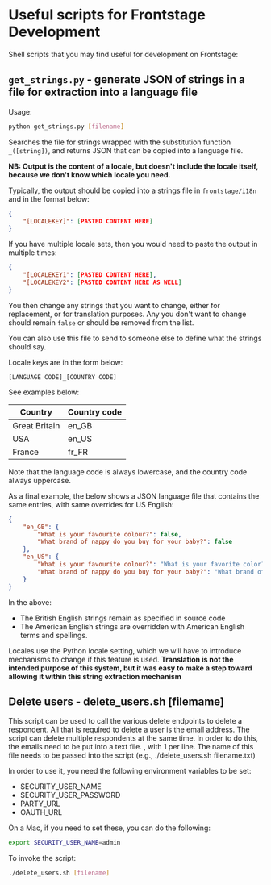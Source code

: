 # Useful scripts for Frontstage Development

Shell scripts that you may find useful for development on Frontstage:

## `get_strings.py` - generate JSON of strings in a file for extraction into a language file

Usage:

```bash
python get_strings.py [filename]
```

Searches the file for strings wrapped with the substitution function `_([string])`, and returns JSON that can be copied into a language file.

**NB: Output is the content of a locale, but doesn't include the locale itself, because we don't know which locale you need.**

Typically, the output should be copied into a strings file in `frontstage/i18n` and in the format below:

```json
{
    "[LOCALEKEY]": [PASTED CONTENT HERE]
}
```

If you have multiple locale sets, then you would need to paste the output in multiple times:

```json
{
    "[LOCALEKEY1": [PASTED CONTENT HERE],
    "[LOCALEKEY2": [PASTED CONTENT HERE AS WELL]
}
```

You then change any strings that you want to change, either for replacement, or for translation purposes.  Any you don't want to change should remain `false` or should be removed from the list.

You can also use this file to send to someone else to define what the strings should say.

Locale keys are in the form below:

`[LANGUAGE CODE]_[COUNTRY CODE]`

See examples below:

| Country         | Country code |
|-----------------|--------------|
| Great Britain   | en_GB        |
| USA             | en_US        |
| France          | fr_FR        |

Note that the language code is always lowercase, and the country code always uppercase.

As a final example, the below shows a JSON language file that contains the same entries, with same overrides for US English:

```json
{
    "en_GB": {
        "What is your favourite colour?": false,
        "What brand of nappy do you buy for your baby?": false
    },
    "en_US": {
        "What is your favourite colour?": "What is your favorite color?",
        "What brand of nappy do you buy for your baby?": "What brand of diaper do you buy for your baby?"
    }
}
```

In the above:

* The British English strings remain as specified in source code
* The American English strings are overridden with American English terms and spellings.

Locales use the Python locale setting, which we will have to introduce mechanisms to change if this feature is used.  **Translation is not the intended purpose of this system, but it was easy to make a step toward allowing it within this string extraction mechanism**

## Delete users - delete_users.sh [filemame]

This script can be used to call the various delete endpoints to delete a respondent.  All that is required to delete a user is the email address. The script can delete multiple respondents at the same time.  In order to do this, the emails need to be put into a text file. , with 1 per line.  The name of this file needs to be passed into the script (e.g., ./delete_users.sh filename.txt)

In order to use it, you need the following environment variables to be set:

* SECURITY_USER_NAME
* SECURITY_USER_PASSWORD
* PARTY_URL
* OAUTH_URL

On a Mac, if you need to set these, you can do the following:

```bash
export SECURITY_USER_NAME=admin
```

To invoke the script:

```bash
./delete_users.sh [filename]
```
